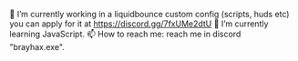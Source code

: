 🔭 I’m currently working in a liquidbounce custom config (scripts, huds etc) you can apply for it at https://discord.gg/7fxUMe2dtU
🌱 I’m currently learning JavaScript.
📫 How to reach me: reach me in discord "brayhax.exe".
